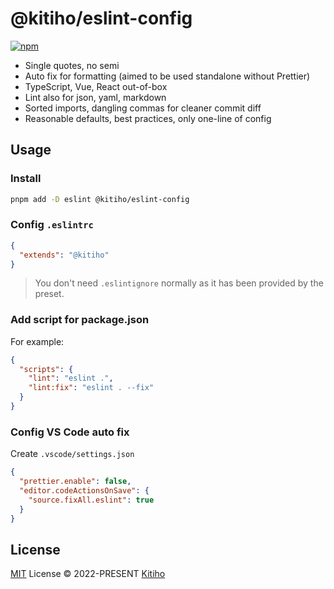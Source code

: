 # @kitiho/eslint-config

[![npm](https://img.shields.io/npm/v/@kitiho/eslint-config?color=a1b858&label=)](https://npmjs.com/package/@kitiho/eslint-config)

- Single quotes, no semi
- Auto fix for formatting (aimed to be used standalone without Prettier)
- TypeScript, Vue, React out-of-box
- Lint also for json, yaml, markdown
- Sorted imports, dangling commas for cleaner commit diff
- Reasonable defaults, best practices, only one-line of config

## Usage

### Install

```bash
pnpm add -D eslint @kitiho/eslint-config
```

### Config `.eslintrc`

```json
{
  "extends": "@kitiho"
}
```

> You don't need `.eslintignore` normally as it has been provided by the preset.

### Add script for package.json

For example:

```json
{
  "scripts": {
    "lint": "eslint .",
    "lint:fix": "eslint . --fix"
  }
}
```

### Config VS Code auto fix

Create `.vscode/settings.json`

```json
{
  "prettier.enable": false,
  "editor.codeActionsOnSave": {
    "source.fixAll.eslint": true
  }
}
```


## License

[MIT](./LICENSE) License &copy; 2022-PRESENT [Kitiho](https://github.com/kitiho)
